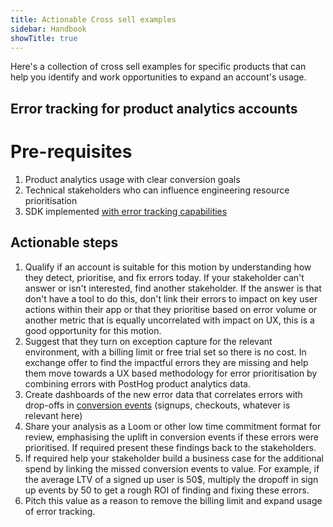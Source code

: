 ```yaml
---
title: Actionable Cross sell examples
sidebar: Handbook
showTitle: true
---
```


Here's a collection of cross sell examples for specific products that can help you identify and work opportunities to expand an account's usage. 

## Error tracking for product analytics accounts

# Pre-requisites

1. Product analytics usage with clear conversion goals
2. Technical stakeholders who can influence engineering resource prioritisation
3. SDK implemented [with error tracking capabilities](/docs/error-tracking/start-here#quest-item-capture-your-first-exception)

## Actionable steps

1. Qualify if an account is suitable for this motion by understanding how they detect, prioritise, and fix errors today. If your stakeholder can't answer or isn't interested, find another stakeholder. If the answer is that don't have a tool to do this, don't link their errors to impact on key user actions within their app or that they prioritise based on error volume or another metric that is equally uncorrelated with impact on UX, this is a good opportunity for this motion. 
2. Suggest that they turn on exception capture for the relevant environment, with a billing limit or free trial set so there is no cost. In exchange offer to find the impactful errors they are missing and help them move towards a UX based methodology for error prioritisation by combining errors with PostHog product analytics data.
3. Create dashboards of the new error data that correlates errors with drop-offs in [conversion events](/docs/data/actions) (signups, checkouts, whatever is relevant here)
4. Share your analysis as a Loom or other low time commitment format for review, emphasising the uplift in conversion events if these errors were prioritised. If required present these findings back to the stakeholders.
5. If required help your stakeholder build a business case for the additional spend by linking the missed conversion events to value.  For example, if the average LTV of a signed up user is 50$, multiply the dropoff in sign up events by 50 to get a rough ROI of finding and fixing these errors.
6. Pitch this value as a reason to remove the billing limit and expand usage of error tracking.
